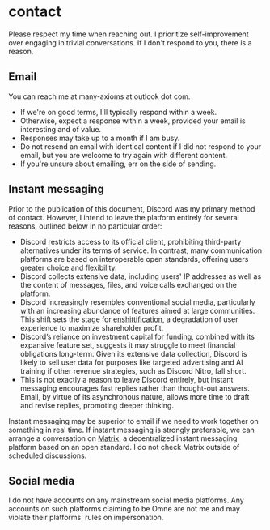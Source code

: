# contact

Please respect my time when reaching out. I prioritize self-improvement over engaging in trivial conversations. If I don't respond to you, there is a reason.

## Email

You can reach me at many-axioms at outlook dot com.

- If we're on good terms, I'll typically respond within a week.
- Otherwise, expect a response within a week, provided your email is interesting and of value.
- Responses may take up to a month if I am busy.
- Do not resend an email with identical content if I did not respond to your email, but you are welcome to try again with different content.
- If you're unsure about emailing, err on the side of sending.

## Instant messaging

Prior to the publication of this document, Discord was my primary method of contact. However, I intend to leave the platform entirely for several reasons, outlined below in no particular order:

- Discord restricts access to its official client, prohibiting third-party alternatives under its terms of service. In contrast, many communication platforms are based on interoperable open standards, offering users greater choice and flexibility.
- Discord collects extensive data, including users' IP addresses as well as the content of messages, files, and voice calls exchanged on the platform.
- Discord increasingly resembles conventional social media, particularly with an increasing abundance of features aimed at large communities. This shift sets the stage for [enshittification](https://en.wikipedia.org/wiki/Enshittification), a degradation of user experience to maximize shareholder profit.
- Discord’s reliance on investment capital for funding, combined with its expansive feature set, suggests it may struggle to meet financial obligations long-term. Given its extensive data collection, Discord is likely to sell user data for purposes like targeted advertising and AI training if other revenue strategies, such as Discord Nitro, fall short.
- This is not exactly a reason to leave Discord entirely, but instant messaging encourages fast replies rather than thought-out answers. Email, by virtue of its asynchronous nature, allows more time to draft and revise replies, promoting deeper thinking.

Instant messaging may be superior to email if we need to work together on something in real time. If instant messaging is strongly preferable, we can arrange a conversation on [Matrix](https://matrix.org/), a decentralized instant messaging platform based on an open standard. I do not check Matrix outside of scheduled discussions.

## Social media

I do not have accounts on any mainstream social media platforms. Any accounts on such platforms claiming to be Omne are not me and may violate their platforms' rules on impersonation.
